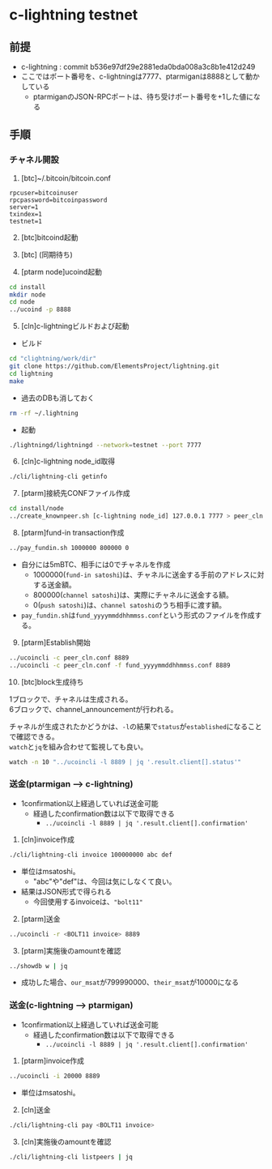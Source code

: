 # c-lightning testnet

## 前提

* c-lightning : commit b536e97df29e2881eda0bda008a3c8b1e412d249
* ここではポート番号を、c-lightningは7777、ptarmiganは8888として動かしている
  * ptarmiganのJSON-RPCポートは、待ち受けポート番号を+1した値になる

## 手順

### チャネル開設

 1. [btc]~/.bitcoin/bitcoin.conf

```text
rpcuser=bitcoinuser
rpcpassword=bitcoinpassword
server=1
txindex=1
testnet=1
```

2. [btc]bitcoind起動

3. [btc] (同期待ち)  

4. [ptarm node]ucoind起動

```bash
cd install
mkdir node
cd node
../ucoind -p 8888
```

5. [cln]c-lightningビルドおよび起動

* ビルド

```bash
cd "clightning/work/dir"
git clone https://github.com/ElementsProject/lightning.git
cd lightning
make
```

* 過去のDBも消しておく

```bash
rm -rf ~/.lightning
```

* 起動

```bash
./lightningd/lightningd --network=testnet --port 7777
```

6. [cln]c-lightning node_id取得

```bash
./cli/lightning-cli getinfo
```

7. [ptarm]接続先CONFファイル作成

```bash
cd install/node
../create_knownpeer.sh [c-lightning node_id] 127.0.0.1 7777 > peer_cln.conf
```

8. [ptarm]fund-in transaction作成

```bash
../pay_fundin.sh 1000000 800000 0
```

* 自分には5mBTC、相手には0でチャネルを作成
  * 1000000(`fund-in satoshi`)は、チャネルに送金する手前のアドレスに対する送金額。  
  * 800000(`channel satoshi`)は、実際にチャネルに送金する額。  
  * 0(`push satoshi`)は、`channel satoshi`のうち相手に渡す額。
* `pay_fundin.sh`は`fund_yyyymmddhhmmss.conf`という形式のファイルを作成する。

9. [ptarm]Establish開始

```bash
../ucoincli -c peer_cln.conf 8889
../ucoincli -c peer_cln.conf -f fund_yyyymmddhhmmss.conf 8889
```

10. [btc]block生成待ち

1ブロックで、チャネルは生成される。  
6ブロックで、channel_announcementが行われる。  

チャネルが生成されたかどうかは、`-l`の結果で`status`が`established`になることで確認できる。  
`watch`と`jq`を組み合わせて監視しても良い。

```bash
watch -n 10 "../ucoincli -l 8889 | jq '.result.client[].status'"
```

### 送金(ptarmigan --> c-lightning)

* 1confirmation以上経過していれば送金可能
  * 経過したconfirmation数は以下で取得できる
    * `../ucoincli -l 8889 | jq '.result.client[].confirmation'`

1. [cln]invoice作成

```bash
./cli/lightning-cli invoice 100000000 abc def
```

* 単位はmsatoshi。  
  * "abc"や"def"は、今回は気にしなくて良い。
* 結果はJSON形式で得られる
  * 今回使用するinvoiceは、`"bolt11"`

2. [ptarm]送金

```bash
../ucoincli -r <BOLT11 invoice> 8889
```

3. [ptarm]実施後のamountを確認

```bash
../showdb w | jq
```

* 成功した場合、`our_msat`が799990000、`their_msat`が10000になる

### 送金(c-lightning --> ptarmigan)

* 1confirmation以上経過していれば送金可能
  * 経過したconfirmation数は以下で取得できる
    * `../ucoincli -l 8889 | jq '.result.client[].confirmation'`

1. [ptarm]invoice作成

```bash
../ucoincli -i 20000 8889
```

* 単位はmsatoshi。

2. [cln]送金

```bash
./cli/lightning-cli pay <BOLT11 invoice>
```

3. [cln]実施後のamountを確認

```bash
./cli/lightning-cli listpeers | jq
```